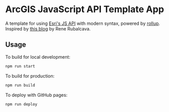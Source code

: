 # ArcGIS JavaScript API Template App

A template for using [Esri's JS API](https://developers.arcgis.com/javascript/) with modern syntax, powered by [rollup](https://rollupjs.org/). Inspired by [this blog](https://www.esri.com/arcgis-blog/products/js-api-arcgis/mapping/writing-modern-javascript-with-the-arcgis-api-for-javascript/) by Rene Rubalcava.

## Usage

To build for local development:

```sh
npm run start
```

To build for production:

```sh
npm run build
```

To deploy with GitHub pages:

```sh
npm run deploy
```
